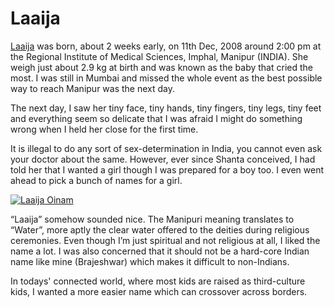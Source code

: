 # Laaija

[Laaija](https://laaija.com) was born, about 2 weeks early, on 11th Dec, 2008 around 2:00 pm at the Regional Institute of Medical Sciences, Imphal, Manipur (INDIA). She weigh just about 2.9 kg at birth and was known as the baby that cried the most. I was still in Mumbai and missed the whole event as the best possible way to reach Manipur was the next day.

The next day, I saw her tiny face, tiny hands, tiny fingers, tiny legs, tiny feet and everything seem so delicate that I was afraid I might do something wrong when I held her close for the first time.

It is illegal to do any sort of sex-determination in India, you cannot even ask your doctor about the same. However, ever since Shanta conceived, I had told her that I wanted a girl though I was prepared for a boy too. I even went ahead to pick a bunch of names for a girl.

<a href="https://laaija.com"><img class="large" src="https://cdn.oinam.com/img/oinam/laaija-year-0-2008.jpg" alt="Laaija Oinam" loading="lazy"></a>

“Laaija” somehow sounded nice. The Manipuri meaning translates to “Water”, more aptly the clear water offered to the deities during religious ceremonies. Even though I’m just spiritual and not religious at all, I liked the name a lot. I was also concerned that it should not be a hard-core Indian name like mine (Brajeshwar) which makes it difficult to non-Indians.

In todays' connected world, where most kids are raised as third-culture kids, I wanted a more easier name which can crossover across borders.
